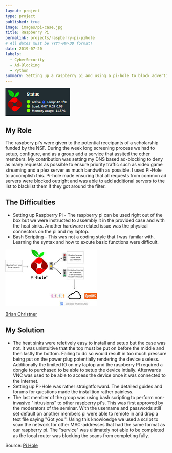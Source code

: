 ```yaml
---
layout: project
type: project
published: true
image: images/pi-case.jpg
title: Raspberry Pi
permalink: projects/raspberry-pi-pihole
# All dates must be YYYY-MM-DD format!
date: 2019-07-20
labels:
  - CyberSecurity
  - Ad-Blocking
  - Python
summary: Setting up a raspberry pi and using a pi-hole to block advertismets.
---
```


 <img class="ui image" src="../images/pihole-logo.PNG">
 
## My Role
The raspbery pi's were given to the potential receipants of a scholarship funded by the NSF. During the week long screening process we had to setup, configure, and as a group add a service that assited the other members. My contribution was setting my DNS based ad-blocking to deny as many requests as possible to ensure priority traffic such as video game streaming and a plex server as much bandwith as possible. I used Pi-Hole to accomplish this. Pi-hole made ensuring that all requests from common ad servers were blocked outright and was able to add additional servers to the list to blacklist them if they got around the filter.

## The Difficulties

* Setting up Raspberry Pi - The raspberry pi can be used right out of the box but we were instructed to assembly it in the provided case and with the heat sinks. Another hardware related issue was the physical connectors on the pi and my laptop.
* Bash Scripting - This was not a coding style that I was familar with. Learning the syntax and how to excute basic functions were difficult.

<img class="ui image" src="../images/pihole-diagram.jpg"> 

 <a href="https://brianchristner.io/how-a-single-raspberry-pi-made-my-home-network-faster/">Brian Christner</a>
 
## My Solution

* The heat sinks were reletively easy to install and setup but the case was not. It was unintuitive that the top must be put on before the middle and then lastly the bottom. Failing to do so would result in too much pressure being put on the power plug potentially rendering the device useless. Additionally the limited IO on my laptop and the raspberry PI required a dongle to purchased to be able to setup the device intially. Afterwards VNC was used to be able to access the device once it was connected to the internet.
* Setting up Pi-Hole was rather straightforward. The detailed guides and forums for questions made the installtion rather painless.
* The last member of the group was using bash scripting to perform non-invasive "intrusions" to other raspberry pi's. This was first approved by the moderators of the seminar. With the username and passwords still set default on another members pi were able to remote in and drop a text file saying "Got you.". Using this knowloedge we used a script to scan the network for other MAC-addresses that had the same format as our raspberry pi. The "service" was ultimately not able to be completed as the local router was blocking the scans from completing fully. 


Source: <a href="https://pi-hole.net">Pi Hole</a>
